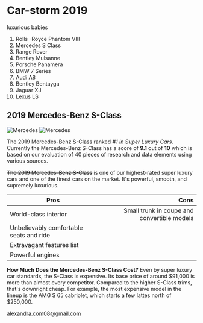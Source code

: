 # Car-storm 2019
luxurious babies

1. Rolls -Royce Phantom VIII
2. Mercedes S Class
3. Range Rover
4. Bentley Mulsanne
5. Porsche Panamera
6. BMW 7 Series
7. Audi A8
8. Bentley Bentayga
9. Jaguar XJ
10. Lexus LS

## 2019 Mercedes-Benz S-Class 
![Mercedes](https://cars.usnews.com/cars-trucks/mercedes-benz/s-class/2019/photos-exterior) 
![Mercedes](https://carbuzz.com/cars/mercedes-benz/s-class-cabriolet)

The 2019 Mercedes-Benz S-Class ranked *#1 in Super Luxury Cars*. Currently the Mercedes-Benz S-Class has a score of __9.1__ out of __10__ which is based on our evaluation of 40 pieces of research and data elements using various sources.

~~The 2019 Mercedes-Benz S-Class~~ is one of our highest-rated super luxury cars and one of the finest cars on the market. It's powerful, smooth, and supremely luxurious.

Pros|Cons
---|---:
World-class interior|Small trunk in coupe and convertible models
Unbelievably comfortable seats and ride|
Extravagant features list|
Powerful engines|

__How Much Does the Mercedes-Benz S-Class Cost?__
Even by super luxury car standards, the S-Class is expensive. Its base price of around $91,000 is more than almost every competitor. Compared to the higher S-Class trims, that's downright cheap. For example, the most expensive model in the lineup is the AMG S 65 cabriolet, which starts a few lattes north of $250,000.

alexandra.com08@gmail.com
